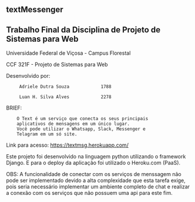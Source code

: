 ## textMessenger
## Trabalho Final da Disciplina de Projeto de Sistemas para Web

Universidade Federal de Viçosa - Campus Florestal

CCF 321F - Projeto de Sistemas para Web

Desenvolvido por: 

		 Adriele Dutra Souza			1788

		 Luan H. Silva Alves			2278


BRIEF:

		O Text é um serviço que conecta os seus principais 
		aplicativos de mensagens em um único lugar. 
		Você pode utilizar o Whatsapp, Slack, Messenger e 
		Telagram em um só site.


Link para acesso: https://textmsg.herokuapp.com/


Este projeto foi desenvolvido na linguagem python utilizando o framework 
Django. E para o deploy da aplicação foi utilizado o Heroku.com (PaaS).



OBS:	A funcionalidade de conectar com os serviços de menssagem não pode 
	ser implementado devido a alta complexidade que esta tarefa exige,
	pois seria necessário implementar um ambiente completo de chat e 
	realizar a conexão com os serviços que não possuem uma api para este
	fim.



